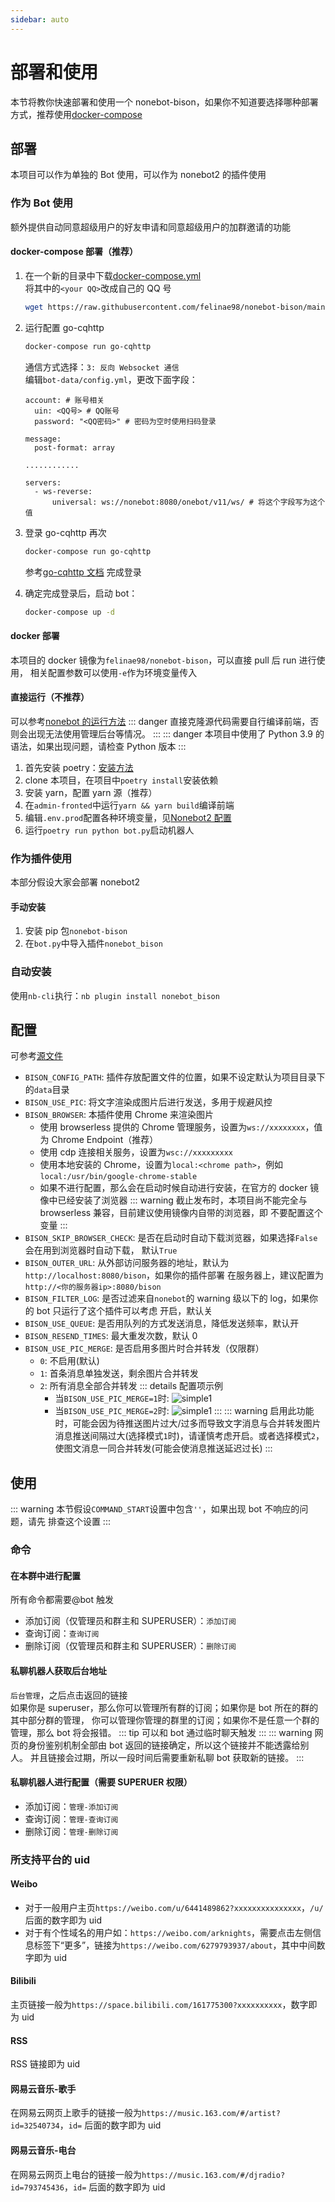 ```yaml
---
sidebar: auto
---
```


# 部署和使用

本节将教你快速部署和使用一个 nonebot-bison，如果你不知道要选择哪种部署方式，推荐使用[docker-compose](#docker-compose部署-推荐)

## 部署

本项目可以作为单独的 Bot 使用，可以作为 nonebot2 的插件使用

### 作为 Bot 使用

额外提供自动同意超级用户的好友申请和同意超级用户的加群邀请的功能

#### docker-compose 部署（推荐）

1. 在一个新的目录中下载[docker-compose.yml](https://raw.githubusercontent.com/felinae98/nonebot-bison/main/docker-compose.yml)  
   将其中的`<your QQ>`改成自己的 QQ 号
   ```bash
   wget https://raw.githubusercontent.com/felinae98/nonebot-bison/main/docker-compose.yml
   ```
2. 运行配置 go-cqhttp

   ```bash
   docker-compose run go-cqhttp
   ```

   通信方式选择：`3: 反向 Websocket 通信`  
   编辑`bot-data/config.yml`，更改下面字段：

   ```
   account: # 账号相关
     uin: <QQ号> # QQ账号
     password: "<QQ密码>" # 密码为空时使用扫码登录

   message:
     post-format: array

   ............

   servers:
     - ws-reverse:
         universal: ws://nonebot:8080/onebot/v11/ws/ # 将这个字段写为这个值
   ```

3. 登录 go-cqhttp
   再次
   ```bash
   docker-compose run go-cqhttp
   ```
   参考[go-cqhttp 文档](https://docs.go-cqhttp.org/faq/slider.html#%E6%96%B9%E6%A1%88a-%E8%87%AA%E8%A1%8C%E6%8A%93%E5%8C%85)
   完成登录
4. 确定完成登录后，启动 bot：
   ```bash
   docker-compose up -d
   ```

#### docker 部署

本项目的 docker 镜像为`felinae98/nonebot-bison`，可以直接 pull 后 run 进行使用，
相关配置参数可以使用`-e`作为环境变量传入

#### 直接运行（不推荐）

可以参考[nonebot 的运行方法](https://v2.nonebot.dev/guide/getting-started.html)
::: danger
直接克隆源代码需要自行编译前端，否则会出现无法使用管理后台等情况。
:::
::: danger
本项目中使用了 Python 3.9 的语法，如果出现问题，请检查 Python 版本
:::

1. 首先安装 poetry：[安装方法](https://python-poetry.org/docs/#installation)
2. clone 本项目，在项目中`poetry install`安装依赖
3. 安装 yarn，配置 yarn 源（推荐）
4. 在`admin-fronted`中运行`yarn && yarn build`编译前端
5. 编辑`.env.prod`配置各种环境变量，见[Nonebot2 配置](https://v2.nonebot.dev/guide/basic-configuration.html)
6. 运行`poetry run python bot.py`启动机器人

### 作为插件使用

本部分假设大家会部署 nonebot2

#### 手动安装

1. 安装 pip 包`nonebot-bison`
2. 在`bot.py`中导入插件`nonebot_bison`

### 自动安装

使用`nb-cli`执行：`nb plugin install nonebot_bison`

## 配置

可参考[源文件](https://github.com/felinae98/nonebot-bison/blob/main/src/plugins/nonebot_bison/plugin_config.py)

- `BISON_CONFIG_PATH`: 插件存放配置文件的位置，如果不设定默认为项目目录下的`data`目录
- `BISON_USE_PIC`: 将文字渲染成图片后进行发送，多用于规避风控
- `BISON_BROWSER`: 本插件使用 Chrome 来渲染图片
  - 使用 browserless 提供的 Chrome 管理服务，设置为`ws://xxxxxxxx`，值为 Chrome Endpoint（推荐）
  - 使用 cdp 连接相关服务，设置为`wsc://xxxxxxxxx`
  - 使用本地安装的 Chrome，设置为`local:<chrome path>`，例如`local:/usr/bin/google-chrome-stable`
  - 如果不进行配置，那么会在启动时候自动进行安装，在官方的 docker 镜像中已经安装了浏览器
    ::: warning
    截止发布时，本项目尚不能完全与 browserless 兼容，目前建议使用镜像内自带的浏览器，即
    不要配置这个变量
    :::
- `BISON_SKIP_BROWSER_CHECK`: 是否在启动时自动下载浏览器，如果选择`False`会在用到浏览器时自动下载，
  默认`True`
- `BISON_OUTER_URL`: 从外部访问服务器的地址，默认为`http://localhost:8080/bison`，如果你的插件部署
  在服务器上，建议配置为`http://<你的服务器ip>:8080/bison`
- `BISON_FILTER_LOG`: 是否过滤来自`nonebot`的 warning 级以下的 log，如果你的 bot 只运行了这个插件可以考虑
  开启，默认关
- `BISON_USE_QUEUE`: 是否用队列的方式发送消息，降低发送频率，默认开
- `BISON_RESEND_TIMES`: 最大重发次数，默认 0
- `BISON_USE_PIC_MERGE`: 是否启用多图片时合并转发（仅限群）
  - `0`: 不启用(默认)
  - `1`: 首条消息单独发送，剩余图片合并转发
  - `2`: 所有消息全部合并转发
    ::: details 配置项示例
    - 当`BISON_USE_PIC_MERGE=1`时:
    ![simple1](./pic/forward-msg-simple1.png)
    - 当`BISON_USE_PIC_MERGE=2`时:
    ![simple1](./pic/forward-msg-simple2.png)
    :::
    ::: warning
    启用此功能时，可能会因为待推送图片过大/过多而导致文字消息与合并转发图片消息推送间隔过大(选择模式`1`时)，请谨慎考虑开启。或者选择模式`2`，使图文消息一同合并转发(可能会使消息推送延迟过长)
    :::

## 使用

::: warning
本节假设`COMMAND_START`设置中包含`''`，如果出现 bot 不响应的问题，请先
排查这个设置
:::

### 命令

#### 在本群中进行配置

所有命令都需要@bot 触发

- 添加订阅（仅管理员和群主和 SUPERUSER）：`添加订阅`
- 查询订阅：`查询订阅`
- 删除订阅（仅管理员和群主和 SUPERUSER）：`删除订阅`

#### 私聊机器人获取后台地址

`后台管理`，之后点击返回的链接  
如果你是 superuser，那么你可以管理所有群的订阅；如果你是 bot 所在的群的其中部分群的管理，
你可以管理你管理的群里的订阅；如果你不是任意一个群的管理，那么 bot 将会报错。
::: tip
可以和 bot 通过临时聊天触发
:::
::: warning
网页的身份鉴别机制全部由 bot 返回的链接确定，所以这个链接并不能透露给别人。
并且链接会过期，所以一段时间后需要重新私聊 bot 获取新的链接。
:::

#### 私聊机器人进行配置（需要 SUPERUER 权限）

- 添加订阅：`管理-添加订阅`
- 查询订阅：`管理-查询订阅`
- 删除订阅：`管理-删除订阅`

### 所支持平台的 uid

#### Weibo

- 对于一般用户主页`https://weibo.com/u/6441489862?xxxxxxxxxxxxxxx`，`/u/`后面的数字即为 uid
- 对于有个性域名的用户如：`https://weibo.com/arknights`，需要点击左侧信息标签下“更多”，链接为`https://weibo.com/6279793937/about`，其中中间数字即为 uid

#### Bilibili

主页链接一般为`https://space.bilibili.com/161775300?xxxxxxxxxx`，数字即为 uid

#### RSS

RSS 链接即为 uid

#### 网易云音乐-歌手

在网易云网页上歌手的链接一般为`https://music.163.com/#/artist?id=32540734`，`id=`
后面的数字即为 uid

#### 网易云音乐-电台

在网易云网页上电台的链接一般为`https://music.163.com/#/djradio?id=793745436`，`id=`
后面的数字即为 uid
